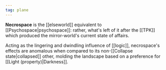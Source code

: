 ```yaml
---
tag: plane
---
```


**Necrospace** is the [[elseworld]] equivalent to [[Psychospace|psychospace]]: rather, what's left of it after the [[TPK]] which produced the mirror-world's current state of affairs. 

Acting as the lingering and dwindling influence of [[logic]], necrospace's effects are anomalous when compared to its non-[[Collapse state|collapsed]] other, molding the landscape based on a preference for [[Light (property)|Darkness]].